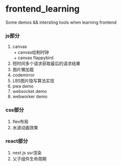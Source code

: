 # frontend_learning
Some demos && intersting tools when learning frontend

### js部分
1. canvas  
  + canvas绘制时钟  
  + canvas flappybird  
2. 短时间多个请求获取最后的请求结果
3. 图片懒加载
4. codemirror
5. LBS图片隐写算法实现
6. pwa demo
7. websocket demo
8. webworker demo

### css部分
1. flex布局
2. 水波动画效果

### react部分
1. next.js ssr渲染
2. 父子组件生命周期
